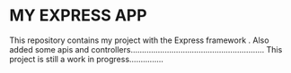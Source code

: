 MY EXPRESS APP
====
This repository contains my project with the Express framework .
Also  added some apis and controllers...........................................................
This project is still a work in progress...............


